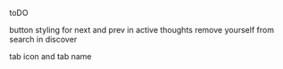 toDO

button styling for next and prev in active thoughts
remove yourself from search in discover

tab icon and tab name